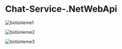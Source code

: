 # Chat-Service-.NetWebApi
 

![bütünleme1](https://github.com/ADNKLC/Chat-Service-.NetWebApi/assets/90527772/c46b10f1-c885-409f-8a22-7fdb4f1ae52d)


![bütünleme2](https://github.com/ADNKLC/Chat-Service-.NetWebApi/assets/90527772/5604c077-cd88-41f9-8b7b-dcaeeeaaa15b)


![bütünleme3](https://github.com/ADNKLC/Chat-Service-.NetWebApi/assets/90527772/5acc1d0b-a01a-4650-86dd-d5aefaec99b7)
